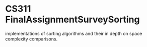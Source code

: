 # CS311 FinalAssignmentSurveySorting

implementations of sorting algorithms and their in depth on space complexity comparisons.
